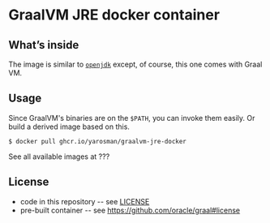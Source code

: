 # GraalVM JRE docker container

## What’s inside

The image is similar to [`openjdk`](https://hub.docker.com/_/openjdk/) except,
of course, this one comes with Graal VM.

## Usage

Since GraalVM's binaries are on the `$PATH`, you can invoke them easily. Or build a
derived image based on this.

```
$ docker pull ghcr.io/yarosman/graalvm-jre-docker
```

See all available images at ???

## License

- code in this repository -- see [LICENSE](LICENSE)
- pre-built container -- see https://github.com/oracle/graal#license
